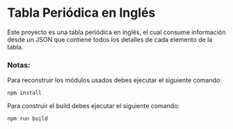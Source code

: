 # Tabla Periódica en Inglés

Este proyecto es una tabla periódica en inglés, el cual consume información desde un JSON que contiene todos los detalles de cada elemento de la tabla.

### Notas:

Para reconstruir los módulos usados debes ejecutar el siguiente comando:
```
npm install
```
Para construir el build debes ejecutar el siguiente comando:
```
npm run build
```